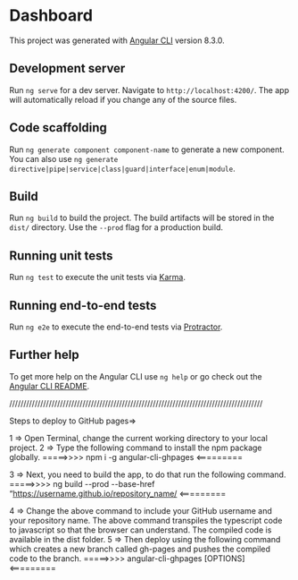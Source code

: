 # Dashboard

This project was generated with [Angular CLI](https://github.com/angular/angular-cli) version 8.3.0.

## Development server

Run `ng serve` for a dev server. Navigate to `http://localhost:4200/`. The app will automatically reload if you change any of the source files.

## Code scaffolding

Run `ng generate component component-name` to generate a new component. You can also use `ng generate directive|pipe|service|class|guard|interface|enum|module`.

## Build

Run `ng build` to build the project. The build artifacts will be stored in the `dist/` directory. Use the `--prod` flag for a production build.

## Running unit tests

Run `ng test` to execute the unit tests via [Karma](https://karma-runner.github.io).

## Running end-to-end tests

Run `ng e2e` to execute the end-to-end tests via [Protractor](http://www.protractortest.org/).

## Further help

To get more help on the Angular CLI use `ng help` or go check out the [Angular CLI README](https://github.com/angular/angular-cli/blob/master/README.md).




//////////////////////////////////////////////////////////////////////////////////////////

Steps to deploy to GitHub pages=>

1 => Open Terminal, change the current working directory to your local project.
2 => Type the following command to install the npm package globally.
=====>>>>  npm i -g angular-cli-ghpages <=========

3 =>  Next, you need to build the app, to do that run the following command.
=====>>>> ng build --prod --base-href “https://username.github.io/repository_name/ <=========

4 => Change the above command to include your GitHub username and your repository name. The above command transpiles the typescript code to javascript so that the browser can understand. The compiled code is available in the dist folder.
5 => Then deploy using the following command which creates a new branch called gh-pages and pushes the compiled code to the branch.
=====>>>> angular-cli-ghpages [OPTIONS] <=========
